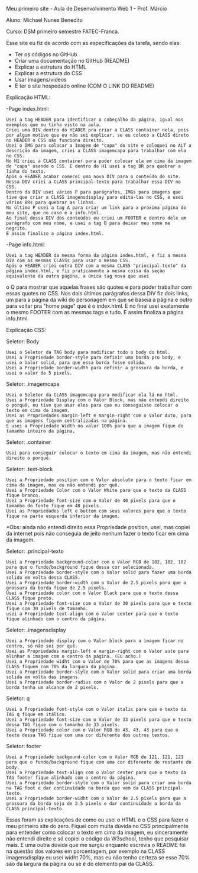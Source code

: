 Meu primeiro site - Aula de Desenvolvimento Web 1 - Prof. Márcio 

Aluno: Michael Nunes Benedito   

Curso: DSM primeiro semestre FATEC-Franca. 
  

Esse site eu fiz de acordo com as especificações da tarefa, sendo elas: 
- Ter os códigos no GitHub 
- Criar uma documentação no GitHub (README) 
- Explicar a estrutura do HTML 
- Explicar a estrutura do CSS 
- Usar imagens/vídeos 
- E ter o site hospedado online (COM O LINK DO README) 
  

Explicação HTML: 
  

-Page index.html: 

    Usei a tag HEADER para identificar o cabeçalho da página, igual nos exemplos que eu tinha visto na aula. 
    Criei uma DIV dentro do HEADER pra criar a CLASS container nela, pois por algum motivo que eu não sei explicar, se eu coloco a CLASS direto no HEADER o CSS não funciona direito. 
    Usei o IMG para colocar a Imagem de "capa" do site e coloquei no ALT a descrição da imagem, criei a CLASS imagemcapa para trabalhar com ela no CSS. 
    No H1 criei a CLASS container para poder colocar ela em cima da imagem de "capa" usando o CSS. E dentro do H1 usei a tag BR pra quebrar a linha do texto. 
    Após o HEADER acabar comecei uma nova DIV para o conteúdo do site. Nessa DIV criei a CLASS principal-texto para trabalhar essa DIV no CSS. 
    Dentro da DIV usei vários P para parágrafos, IMGs para imagens que tive que criar a CLASS imagensdisplay para editá-las no CSS, e usei vários BRs para quebrar as linhas. 
    No último P usei a tag A para criar um link para a próxima página do meu site, que no caso é a info.html. 
    Ao final dessa DIV dos conteúdos eu criei um FOOTER e dentro dele um parágrafo com meu nome, e usei a tag B para deixar meu nome me negrito. 
    E assim finalizo a página index.html.   

-Page info.html: 

    Usei a tag HEADER da mesma forma da página index.html, e fiz a mesma DIV com as mesmas CLASSs para usar o mesmo CSS. 
    Após o HEADER criei outra DIV com a mesma CLASS "principal-texto" da página index.html, e fiz praticamente a mesma coisa da seção equivalente da outra página, a única tag nova que usei 
o Q para mostrar que aquelas frases são quotes e para poder trabalhar com essas quotes no CSS. 
    Nos dois últimos parágrafos dessa DIV fiz dois links, um para a página da wiki do personagem em que se baseia a página e outro para voltar pra "home page" que é o index.html. 
    E no final usei exatamente o mesmo FOOTER com as mesmas tags e tudo. 
    E assim finaliza a página info.html.   


Explicação CSS: 


  Seletor: Body 

    Usei o Seletor da TAG body para modificar todo o body do html. 
    Usei a Propriedade border-style para definir uma borda pro body, e usei o Valor solid, para que essa borda fosse sólida. 
    Usei a Propriedade border-width para definir a grossura da borda, e usei o valor de 5 pixels.   

Seletor: .imagemcapa 

    Usei o Seletor da CLASS imagemcapa para modificar ela lá no html.
    Usei a Propriedade Display com o Valor Block, mas não entendi direito o porquê, eu tive que usar eles para que eu conseguisse colocar o texto em cima da imagem. 
    Usei as Propriedades margin-left e margin-right com o Valor Auto, para que as imagens fiquem centralizadas na página. 
    E usei a Propriedade Width no valor 100% para que a imagem fique do tamanho inteiro da página.   

Seletor: .container 

    Usei para conseguir colocar o texto em cima da imagem, mas não entendi direito o porquê.   

Seletor: .text-block 

    Usei a Propriedade position com o Valor absolute para o texto ficar em cima da imagem, mas eu não entendi por quê. 
    Usei a Propriedade Color com o Valor White para que o texto da CLASS fique branco. 
    Usei a Propriedade font-size com o Valor de 40 pixels para que o tamanho do fonte fique em 40 pixels. 
    Usei as Propriedades left e bottom com seus valores para que o texto fique na parte esquerda inferior da imagem.
*Obs: ainda não entendi direito essa Propriedade position, usei, mas copiei da internet pois não conseguia de jeito nenhum fazer o texto ficar em cima da imagem. 

  Seletor: .principal-texto 

    Usei a Propriedade background-color com o Valor RGB de 182, 182, 182 para que o fundo/background fique dessa cor selecionada. 
    Usei a Propriedade border-style com o Valor solid para fazer uma borda solida em volta dessa CLASS. 
    Usei a Propriedade border-width com o Valor de 2.5 pixels para que a grossura da borda fique de 2.5 pixels. 
    Usei a Propriedade color com o Valor Black para que o texto dessa CLASS fique preto. 
    Usei a Propriedade font-size com o Valor de 30 pixels para que o texto fique com 30 pixels de tamanho. 
    usei a Propriedade text-align com o Valor center para que o texto fique alinhado com o centro da página.   

Seletor: .imagensdisplay  

    Usei a Propriedade display com o Valor block para a imagem ficar no centro, só não sei por quê. 
    Usei as Propriedades margin-left e margin-right com o Valor auto para alinhar a imagem com o centro da página. (Eu acho.) 
    Usei a Propriedade widht com o Valor de 70% para que as imagens dessa CLASS fiquem com 70% da largura da página. 
    Usei a Propriedade border-style com o Valor solid para criar uma borda solida em volta das imagens. 
    Usei a Propriedade border-radius com o Valor de 2 pixels para que a borda tenha um alcance de 2 pixels.   

Seletor: q  

    Usei a Propriedade font-style com o Valor italic para que o texto da TAG q fique em itálico. 
    Usei a Propriedade font-size com o Valor de 33 pixels para que o texto dessa TAG fique com o tamanho de 33 pixels. 
    Usei a Propriedade color com o Valor RGB de 43, 43, 43 para que o texto dessa TAG fique com uma cor diferente dos outros textos.   

Seletor: footer 

    Usei a Propriedade backgound-color com o Valor RGB de 121, 121, 121 para que o fundo/background fique com uma cor diferente do restante do body. 
    Usei a Propriedade text-align com o Valor center para que o texto da TAG footer fique alinhado com o centro da página. 
    Usei a Propriedade border-style com o Valor solid para criar uma borda na TAG foot e dar continuidade na borda que vem da CLASS principal-texto. 
    Usei a Propriedade border-widht com o Valor de 2.5 pixels para que a grossura da borda seja de 2.5 pixels e dar continuidade a borda da CLASS principal-texto.  

  

Essas foram as explicações de como eu usei o HTML e o CSS para fazer o meu primeiro site do zero. Fiquei com muita dúvida no CSS principalmente para entender como 
colocar o texto em cima da imagem, eu sinceramente não entendi direito e só copiei o código da W3school, tenho que pesquisar mais. E uma outra dúvida que me surgiu enquanto 
escrevia o README foi na questão dos valores em porcentagem, por exemplo na CLASS imagensdisplay eu usei widht 70%, mas eu não tenho certeza se esse 70% são da largura 
da página ou se é do elemento pai da CLASS. 
